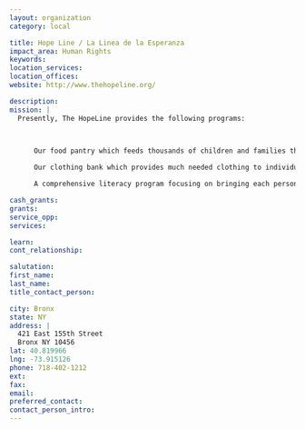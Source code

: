 ```yaml
---
layout: organization
category: local

title: Hope Line / La Linea de la Esperanza
impact_area: Human Rights
keywords: 
location_services: 
location_offices: 
website: http://www.thehopeline.org/

description: 
mission: |
  Presently, The HopeLine provides the following programs:

  

      Our food pantry which feeds thousands of children and families through each month;

      Our clothing bank which provides much needed clothing to individuals and families;

      A comprehensive literacy program focusing on bringing each person's reading and writing skills up to standard in their native language and learning English as a Second Language.

cash_grants: 
grants: 
service_opp: 
services: 

learn: 
cont_relationship: 

salutation: 
first_name: 
last_name: 
title_contact_person: 

city: Bronx
state: NY
address: |
  421 East 155th Street    
  Bronx NY 10456
lat: 40.819966
lng: -73.915126
phone: 718-402-1212
ext: 
fax: 
email: 
preferred_contact: 
contact_person_intro: 
---
```

